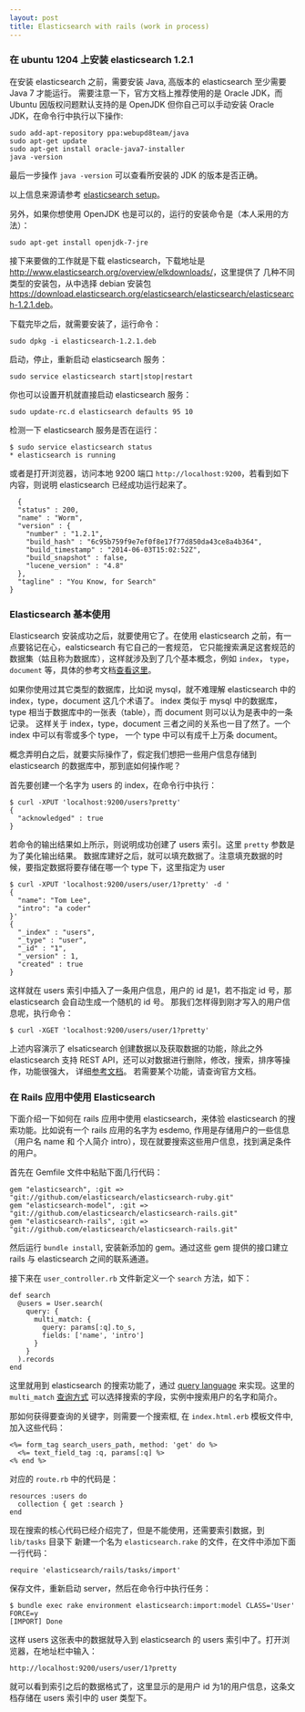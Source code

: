 ```yaml
---
layout: post
title: Elasticsearch with rails (work in process)
---
```


### 在 ubuntu 1204 上安装 elasticsearch 1.2.1

在安装 elasticsearch 之前，需要安装 Java, 高版本的 elasticsearch 至少需要 Java 7 才能运行。
需要注意一下，官方文档上推荐使用的是 Oracle JDK，而 Ubuntu 因版权问题默认支持的是 OpenJDK
但你自己可以手动安装 Oracle JDK，在命令行中执行以下操作:

~~~
sudo add-apt-repository ppa:webupd8team/java
sudo apt-get update
sudo apt-get install oracle-java7-installer
java -version
~~~

最后一步操作 `java -version` 可以查看所安装的 JDK 的版本是否正确。

以上信息来源请参考 [elasticsearch setup](http://www.elasticsearch.org/guide/en/elasticsearch/reference/current/setup.html)。

另外，如果你想使用 OpenJDK 也是可以的，运行的安装命令是（本人采用的方法）：

~~~
sudo apt-get install openjdk-7-jre
~~~

接下来要做的工作就是下载 elasticsearch，下载地址是 <http://www.elasticsearch.org/overview/elkdownloads/>，这里提供了
几种不同类型的安装包，从中选择 debian 安装包 <https://download.elasticsearch.org/elasticsearch/elasticsearch/elasticsearch-1.2.1.deb>。

下载完毕之后，就需要安装了，运行命令：

~~~
sudo dpkg -i elasticsearch-1.2.1.deb
~~~

启动，停止，重新启动 elasticsearch 服务：

~~~
sudo service elasticsearch start|stop|restart
~~~

你也可以设置开机就直接启动 elasticsearch 服务：

~~~
sudo update-rc.d elasticsearch defaults 95 10
~~~

检测一下 elasticsearch 服务是否在运行：

~~~
$ sudo service elasticsearch status
* elasticsearch is running
~~~

或者是打开浏览器，访问本地 9200 端口 `http://localhost:9200`，若看到如下内容，则说明 elasticsearch 已经成功运行起来了。

~~~
  {
  "status" : 200,
  "name" : "Worm",
  "version" : {
    "number" : "1.2.1",
    "build_hash" : "6c95b759f9e7ef0f8e17f77d850da43ce8a4b364",
    "build_timestamp" : "2014-06-03T15:02:52Z",
    "build_snapshot" : false,
    "lucene_version" : "4.8"
  },
  "tagline" : "You Know, for Search"
}
~~~

### Elasticsearch 基本使用

Elasticsearch 安装成功之后，就要使用它了。在使用 elasticsearch 之前，有一点要铭记在心，ealsticsearch 有它自己的一套规范，
它只能搜索满足这套规范的数据集（姑且称为数据库），这样就涉及到了几个基本概念，例如 `index`， `type`，
`document` 等，具体的参考文档[查看这里](http://www.elasticsearch.org/guide/en/elasticsearch/reference/current/_basic_concepts.html)。

如果你使用过其它类型的数据库，比如说 mysql，就不难理解 elasticsearch 中的 index，type，document 这几个术语了。
index 类似于 mysql 中的数据库，type 相当于数据库中的一张表（table），而 document 则可以认为是表中的一条记录。
这样关于 index，type，document 三者之间的关系也一目了然了。一个 index 中可以有零或多个 type，
一个 type 中可以有成千上万条 document。

概念弄明白之后，就要实际操作了，假定我们想把一些用户信息存储到 elasticsearch 的数据库中，那到底如何操作呢？

首先要创建一个名字为 users 的 index，在命令行中执行：

~~~
$ curl -XPUT 'localhost:9200/users?pretty'
{
  "acknowledged" : true
}
~~~

若命令的输出结果如上所示，则说明成功创建了 users 索引。这里 `pretty` 参数是为了美化输出结果。
数据库建好之后，就可以填充数据了。注意填充数据的时候，要指定数据将要存储在哪一个 type 下，这里指定为 user

~~~
$ curl -XPUT 'localhost:9200/users/user/1?pretty' -d '
{
  "name": "Tom Lee",
  "intro": "a coder"
}'
{
  "_index" : "users",
  "_type" : "user",
  "_id" : "1",
  "_version" : 1,
  "created" : true
}
~~~

这样就在 users 索引中插入了一条用户信息，用户的 id 是1，若不指定 id 号，那 elasticsearch 会自动生成一个随机的 id 号。
那我们怎样得到刚才写入的用户信息呢，执行命令：

~~~
$ curl -XGET 'localhost:9200/users/user/1?pretty'
~~~

上述内容演示了 elsaticsearch 创建数据以及获取数据的功能，除此之外 elasticsearch 支持 REST API，还可以对数据进行删除，修改，搜索，排序等操作，功能很强大，
详细[参考文档](http://www.elasticsearch.org/guide/en/elasticsearch/reference/current/_exploring_your_cluster.html)。
若需要某个功能，请查询官方文档。

### 在 Rails 应用中使用 Elasticsearch 

下面介绍一下如何在 rails 应用中使用 elasticsearch，来体验 elasticsearch 的搜索功能。比如说有一个 rails
应用的名字为 esdemo, 作用是存储用户的一些信息（用户名 name 和 个人简介 intro），现在就要搜索这些用户信息，找到满足条件的用户。

首先在 Gemfile 文件中粘贴下面几行代码：

~~~
gem "elasticsearch", :git => "git://github.com/elasticsearch/elasticsearch-ruby.git"
gem "elasticsearch-model", :git => "git://github.com/elasticsearch/elasticsearch-rails.git"
gem "elasticsearch-rails", :git => "git://github.com/elasticsearch/elasticsearch-rails.git"
~~~

然后运行 `bundle install`, 安装新添加的 gem。通过这些 gem 提供的接口建立 rails 与 elasticsearch 之间的联系通道。

接下来在 `user_controller.rb` 文件新定义一个 `search` 方法，如下：

~~~
def search
  @users = User.search(
    query: {
      multi_match: {
        query: params[:q].to_s,
        fields: ['name', 'intro']
      }
    }
  ).records
end
~~~

这里就用到 elasticsearch 的搜索功能了，通过 
[query language](http://www.elasticsearch.org/guide/en/elasticsearch/reference/current/_introducing_the_query_language.html)
来实现。这里的 `multi_match` [查询方式](http://www.elasticsearch.org/guide/en/elasticsearch/reference/current/query-dsl-queries.html)
可以选择搜索的字段，实例中搜索用户的名字和简介。

那如何获得要查询的关键字，则需要一个搜索框, 在 `index.html.erb` 模板文件中,
加入这些代码：

~~~
<%= form_tag search_users_path, method: 'get' do %>
  <%= text_field_tag :q, params[:q] %>
<% end %>
~~~

对应的 `route.rb` 中的代码是：

~~~
resources :users do
  collection { get :search }
end
~~~

现在搜索的核心代码已经介绍完了，但是不能使用，还需要索引数据，到 `lib/tasks` 目录下
新建一个名为 `elasticsearch.rake` 的文件，在文件中添加下面一行代码：

~~~
require 'elasticsearch/rails/tasks/import'
~~~

保存文件，重新启动 server，然后在命令行中执行任务：

~~~
$ bundle exec rake environment elasticsearch:import:model CLASS='User' FORCE=y
[IMPORT] Done
~~~

这样 users 这张表中的数据就导入到 elasticsearch 的 users 索引中了。打开浏览器，在地址栏中输入：

~~~
http://localhost:9200/users/user/1?pretty 
~~~

就可以看到索引之后的数据格式了，这里显示的是用户 id 为1的用户信息，这条文档存储在 users 索引中的 user 类型下。
